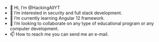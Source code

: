 - 👋 Hi, I’m @HackingAllYT
- 👀 I’m interested in security and full stack development.
- 🌱 I’m currently learning Angular 12 framework.
- 💞️ I’m looking to collaborate on any type of educational program or any computer development.
- 📫 How to reach me you can send me an e-mail.

<!---
HackingAllYT/HackingAllYT is a ✨ special ✨ repository because its `README.md` (this file) appears on your GitHub profile.
You can click the Preview link to take a look at your changes.
--->
